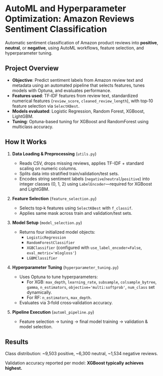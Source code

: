 #  AutoML and Hyperparameter Optimization: Amazon Reviews Sentiment Classification

Automatic sentiment classification of Amazon product reviews into **positive**, **neutral**, or **negative**, using AutoML workflows, feature selection, and hyperparameter tuning.



## Project Overview

- **Objective**: Predict sentiment labels from Amazon review text and metadata using an automated pipeline that selects features, tunes models with Optuna, and evaluates performance.
- **Features used**: TF‑IDF features from review text, standardized numerical features (`review_score`, `cleaned_review_length`), with top‑10 feature selection via `SelectKBest`.
- **Models evaluated**: Logistic Regression, Random Forest, XGBoost, LightGBM.
- **Tuning**: Optuna-based tuning for XGBoost and RandomForest using multiclass accuracy.





## How It Works

1. **Data Loading & Preprocessing** (`utils.py`)
   - Reads CSV, drops missing reviews, applies TF-IDF + standard scaling on numeric columns.
   - Splits data into stratified train/validation/test sets.
   - Encodes string sentiment labels (`negative`/`neutral`/`positive`) into integer classes (0, 1, 2) using `LabelEncoder`—required for XGBoost and LightGBM.

2. **Feature Selection** (`feature_selection.py`)
   - Selects top‑k features using `SelectKBest` with `f_classif`.
   - Applies same mask across train and validation/test sets.

3. **Model Setup** (`model_selection.py`)
   - Returns four initialized model objects:
     - `LogisticRegression`
     - `RandomForestClassifier`
     - `XGBClassifier` (configured with `use_label_encoder=False`, `eval_metric='mlogloss'`)
     - `LGBMClassifier`

4. **Hyperparameter Tuning** (`hyperparameter_tuning.py`)
   - Uses Optuna to tune hyperparameters:
     - For XGB: `max_depth`, `learning_rate`, `subsample`, `colsample_bytree`, `gamma`, `n_estimators`, `objective='multi:softprob'`, `num_class` set dynamically.
     - For RF: `n_estimators`, `max_depth`.
   - Evaluates via 3‑fold cross‑validation accuracy.

5. **Pipeline Execution** (`automl_pipeline.py`)
   - Feature selection → tuning → final model training → validation & model selection.




## Results
Class distribution: ~9,503 positive, ~6,300 neutral, ~1,534 negative reviews.

Validation accuracy reported per model: **XGBoost typically achieves highest.**






